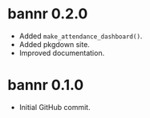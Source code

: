 # bannr 0.2.0

* Added `make_attendance_dashboard()`.
* Added pkgdown site.
* Improved documentation.

# bannr 0.1.0

* Initial GitHub commit.
